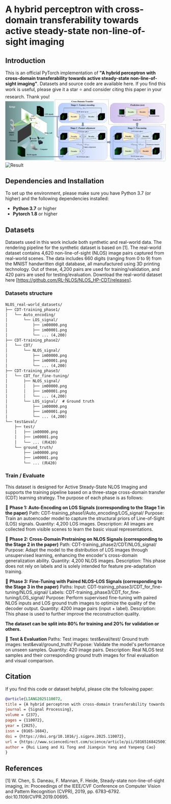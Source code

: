 # A hybrid perceptron with cross-domain transferability towards active steady-state non-line-of-sight imaging
## Introduction
This is an official PyTorch implementation of **"A hybrid perceptron with cross-domain transferability towards active steady-state non-line-of-sight imaging"**. Datasets and source code are available here. If you find this work is useful, please give it a star ⭐ and consider citing this paper in your research. Thank you!
![Overview](image.png)
![Result](result.png)

## Dependencies and Installation

To set up the environment, please make sure you have Python 3.7 (or higher) and the following dependencies installed:

- **Python 3.7** or higher
- **Pytorch 1.8** or higher

## Datasets
Datasets used in this work include both synthetic and real-world data. The rendering pipeline for the synthetic dataset is based on [1]. The real-world dataset contains 4,620 non-line-of-sight (NLOS) image pairs captured from real-world scenes. The data includes 660 digits (ranging from 0 to 9) from the MNIST handwritten digit database, all manufactured using 3D printing technology. Out of these, 4,200 pairs are used for training/validation, and 420 pairs are used for testing/evaluation. Download the real-world dataset here [https://github.com/RL-NLOS/NLOS_HP-CDT/releases].

### Datasets structure
```text
NLOS_real-world_datasets/
├── CDT-training_phase1/
│   └── Auto_encoding/
│       └── LOS_signal/
│           ├── im00000.png
│           ├── im00001.png
│           └── ... (4,200)
├── CDT-training_phase2/
│   └── CDT/
│       └── NLOS_signal/
│           ├── im00000.png
│           ├── im00001.png
│           └── ... (4,200)
├── CDT-training_phase3/
│   └── CDT_for_fine-tuning/
│       ├── NLOS_signal/
│       │   ├── im00000.png
│       │   ├── im00001.png
│       │   └── ... (4,200)
│       └── LOS_signal/  # Ground truth
│           ├── im00000.png
│           ├── im00001.png
│           └── ... (4,200)
└── test&eval/
    ├── test/
    │   ├── im00000.png
    │   ├── im00001.png
    │   └── ... (共420)
    └── ground_truth/
        ├── im00000.png
        ├── im00001.png
        └── ... (共420)
```

### Train / Evaluate
This dataset is designed for Active Steady-State NLOS Imaging and supports the training pipeline based on a three-stage cross-domain transfer (CDT) learning strategy. The purpose of each phase is as follows:

📌 **Phase 1: Auto-Encoding on LOS Signals (corresponding to the Stage 1 in the paper)**
Path: CDT-training_phase1/Auto_encoding/LOS_signal/
Purpose: Train an autoencoder model to capture the structural priors of Line-of-Sight (LOS) signals.
Quantity: 4,200 LOS images.
Description: All images are collected from visible scenes to learn the basic visual representations.

📌 **Phase 2: Cross-Domain Pretraining on NLOS Signals (corresponding to the Stage 2 in the paper)**
Path: CDT-training_phase2/CDT/NLOS_signal/
Purpose: Adapt the model to the distribution of LOS images through unsupervised learning, enhancing the encoder's cross-domain generalization ability.
Quantity: 4,200 NLOS images.
Description: This phase does not rely on labels and is solely intended for feature pre-adaptation training.

📌 **Phase 3: Fine-Tuning with Paired NLOS–LOS Signals (corresponding to the Stage 3 in the paper)**
Paths:
Input: CDT-training_phase3/CDT_for_fine-tuning/NLOS_signal/
Labels: CDT-training_phase3/CDT_for_fine-tuning/LOS_signal/
Purpose: Perform supervised fine-tuning with paired NLOS inputs and LOS ground truth images to optimize the quality of the decoder output.
Quantity: 4200 image pairs (input + label).
Description: This phase is used to further improve the reconstruction quality.

**The dataset can be split into 80% for training and 20% for validation or others.**

📌 **Test & Evaluation**
Paths:
Test images: test&eval/test/
Ground truth images: test&eval/ground_truth/
Purpose: Validate the model's performance on unseen samples.
Quantity: 420 image pairs.
Description: Real NLOS test samples and their corresponding ground truth images for final evaluation and visual comparison.

## Citation
If you find this code or dataset helpful, please cite the following paper:

```bibtex
@article{LIANG2025110072,
title = {A hybrid perceptron with cross-domain transferability towards active steady-state non-line-of-sight imaging},
journal = {Signal Processing},
volume = {237},
pages = {110072},
year = {2025},
issn = {0165-1684},
doi = {https://doi.org/10.1016/j.sigpro.2025.110072},
url = {https://www.sciencedirect.com/science/article/pii/S0165168425001860},
author = {Rui Liang and Xi Tong and Jiangxin Yang and Yanpeng Cao}
}
```

## References
[1] W. Chen, S. Daneau, F. Mannan, F. Heide, Steady-state non-line-of-sight imaging, in: Proceedings of the IEEE/CVF Conference on Computer Vision and Pattern Recognition (CVPR), 2019, pp. 6783–6792. doi:10.1109/CVPR.2019.00695.

